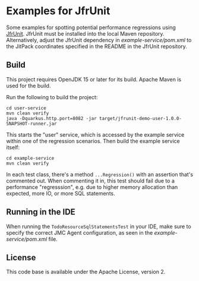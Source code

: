 # Examples for JfrUnit

Some examples for spotting potential performance regressions using [JfrUnit](https://github.com/moditect/jfrunit).
JfrUnit must be installed into the local Maven repository.
Alternatively, adjust the JfrUnit dependency in _example-service/pom.xml_ to the JitPack coordinates specified in the README in the JfrUnit repository.

## Build

This project requires OpenJDK 15 or later for its build.
Apache Maven is used for the build.

Run the following to build the project:

```shell
cd user-service
mvn clean verify
java -Dquarkus.http.port=8082 -jar target/jfrunit-demo-user-1.0.0-SNAPSHOT-runner.jar
```

This starts the "user" service, which is accessed by the example service within one of the regression scenarios.
Then build the example service itself:

```shell
cd example-service
mvn clean verify
```

In each test class, there's a method `...Regression()` with an assertion that's commented out.
When commenting it in, this test should fail due to a performance "regresssion",
e.g. due to higher memory allocation than expected, more IO, or more SQL statements.

## Running in the IDE

When running the `TodoResourceSqlStatementsTest` in your IDE, make sure to specify the correct JMC Agent configuration,
as seen in the _example-service/pom.xml_ file.

## License

This code base is available under the Apache License, version 2.
